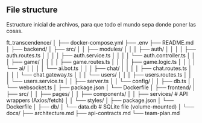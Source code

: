 ## File structure

Estructure inicial de archivos, para que todo el mundo sepa donde poner las cosas.

ft_transcendence/
│
├── docker-compose.yml
├── .env
├── README.md
│
├── backend/
│   ├── src/
│   │   ├── modules/
│   │   │   ├── auth/
│   │   │   │   ├── auth.routes.ts
│   │   │   │   ├── auth.service.ts
│   │   │   │   └── auth.controller.ts
│   │   │   ├── game/
│   │   │   │   ├── game.routes.ts
│   │   │   │   ├── game.logic.ts
│   │   │   │   └── ai/
│   │   │   │       └── ai.bot.ts
│   │   │   ├── chat/
│   │   │   │   ├── chat.routes.ts
│   │   │   │   └── chat.gateway.ts
│   │   │   └── users/
│   │   │       ├── users.routes.ts
│   │   │       └── users.service.ts
│   │   ├── server.ts
│   │   └── config/
│   │       ├── db.ts
│   │       └── websocket.ts
│   ├── package.json
│   └── Dockerfile
│
├── frontend/
│   ├── src/
│   │   ├── pages/
│   │   ├── components/
│   │   ├── services/      # API wrappers (Axios/fetch)
│   │   └── styles/
│   ├── package.json
│   └── Dockerfile
│
├── db/
│   └── data.db            # SQLite file (volume-mounted)
│
└── docs/
    ├── architecture.md
    ├── api-contracts.md
    └── team-plan.md
